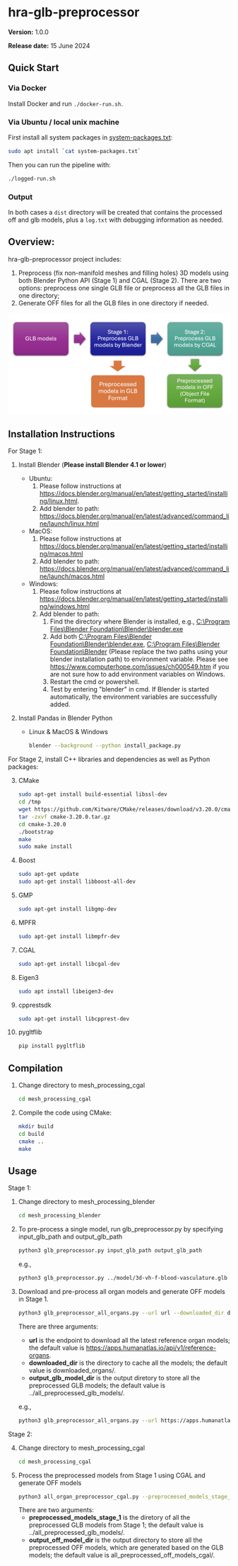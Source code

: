 # hra-glb-preprocessor

**Version:** 1.0.0

**Release date:** 15 June 2024

## Quick Start

### Via Docker

Install Docker and run `./docker-run.sh`. 

### Via Ubuntu / local unix machine

First install all system packages in [system-packages.txt](./system-packages.txt):

```bash
sudo apt install `cat system-packages.txt`
```

Then you can run the pipeline with:

```bash
./logged-run.sh
```

### Output

In both cases a `dist` directory will be created that contains the processed off and glb models, plus a `log.txt` with debugging information as needed.

## Overview:
hra-glb-preprocessor project includes:
1. Preprocess (fix non-manifold meshes and filling holes) 3D models using both Blender Python API (Stage 1) and CGAL (Stage 2). There are two options: preprocess one single GLB file or preprocess all the GLB files in one directory;
2. Generate OFF files for all the GLB files in one directory if needed. 

![alt text](./images/diagram.jpg)
## Installation Instructions
For Stage 1:

1. Install Blender (**Please install Blender 4.1 or lower**)
    - Ubuntu:
        1. Please follow instructions at https://docs.blender.org/manual/en/latest/getting_started/installing/linux.html.
        2. Add blender to path: https://docs.blender.org/manual/en/latest/advanced/command_line/launch/linux.html
    - MacOS:
        1. Please follow instructions at https://docs.blender.org/manual/en/latest/getting_started/installing/macos.html 
        2. Add blender to path: https://docs.blender.org/manual/en/latest/advanced/command_line/launch/macos.html
    - Windows:
        1. Please follow instructions at https://docs.blender.org/manual/en/latest/getting_started/installing/windows.html
        2. Add blender to path:
           1. Find the directory where Blender is installed, e.g., [C:\Program Files\Blender Foundation\Blender\blender.exe]()
           2. Add both [C:\Program Files\Blender Foundation\Blender\blender.exe](), [C:\Program Files\Blender Foundation\Blender]() (Please replace the two paths using your blender installation path) to environment variable. Please see https://www.computerhope.com/issues/ch000549.htm if you are not sure how to add environment variables on Windows.
           3. Restart the cmd or powershell.
           4. Test by entering "blender" in cmd. If Blender is started automatically, the environment variables are successfully added.
    

2. Install Pandas in Blender Python
    - Linux & MacOS & Windows
        ```bash
        blender --background --python install_package.py
        ```

For Stage 2, install C++ libraries and dependencies as well as Python packages:

3. CMake
    ```bash
    sudo apt-get install build-essential libssl-dev
    cd /tmp
    wget https://github.com/Kitware/CMake/releases/download/v3.20.0/cmake-3.20.0.tar.gz
    tar -zxvf cmake-3.20.0.tar.gz
    cd cmake-3.20.0
    ./bootstrap
    make
    sudo make install
    ```
4. Boost
    ```bash
    sudo apt-get update
    sudo apt-get install libboost-all-dev
    ```
5. GMP
    ```bash
    sudo apt-get install libgmp-dev
    ```
6. MPFR
    ```bash
    sudo apt-get install libmpfr-dev
    ```
7. CGAL
    ```bash
    sudo apt-get install libcgal-dev
    ```
8. Eigen3
    ```bash
    sudo apt install libeigen3-dev
    ```
9. cpprestsdk
    ```bash
    sudo apt-get install libcpprest-dev
    ```
10. pygltflib
    ```bash
    pip install pygltflib
    ```

## Compilation
1. Change directory to mesh_processing_cgal
    
    ```bash
    cd mesh_processing_cgal
    ```

2. Compile the code using CMake:
    ```bash
    mkdir build
    cd build
    cmake ..
    make
    ```

## Usage 

Stage 1: 
1. Change directory to mesh_processing_blender
   ```bash
   cd mesh_processing_blender
   ```
   
2. To pre-process a single model, run glb_preprocessor.py by specifying input_glb_path and output_glb_path  
    ```bash
    python3 glb_preprocessor.py input_glb_path output_glb_path
    ```
    e.g., 
    ```bash
    python3 glb_preprocessor.py ../model/3d-vh-f-blood-vasculature.glb ../output/3d-vh-f-blood-vasculature.glb
    ```
3. Download and pre-process all organ models and generate OFF models in Stage 1. 
    ```bash
    python3 glb_preprocessor_all_organs.py --url url --downloaded_dir downloaded_dir --output_glb_model_dir preprocessed_glb_model_dir
    ```
    There are three arguments:

    - **url** is the endpoint to download all the latest reference organ models; the default value is https://apps.humanatlas.io/api/v1/reference-organs.
    - **downloaded_dir** is the directory to cache all the models; the default value is downloaded_organs/.
    - **output_glb_model_dir** is the output diretory to store all the preprocessed GLB models; the default value is ../all_preprocessed_glb_models/.
    
    e.g., 
    ```bash
    python3 glb_preprocessor_all_organs.py --url https://apps.humanatlas.io/api/v1/reference-organs --downloaded_dir downloaded_folder/ --output_glb_model_dir all_preprocessed_glb_models/ --output_off_model_dir all_preprocessed_off_models/
    ```

Stage 2: 

4. Change directory to mesh_processing_cgal
   ```bash
   cd mesh_processing_cgal
   ```
5. Process the preprocessed models from Stage 1 using CGAL and generate OFF models
    ```bash
    python3 all_organ_preprocessor_cgal.py --preproceesed_models_stage_1 dir_models_stage_1 --output_off_model_dir output_off_model_dir
    ```
    There are two arguments:
    - **preprocessed_models_stage_1** is the diretory of all the preprocessed GLB models from Stage 1; the default value is ../all_preprocessed_glb_models/.
    - **output_off_model_dir** is the output directory to store all the preprocessed OFF models, which are generated based on the GLB models; the default value is all_preprocessed_off_models_cgal/.

